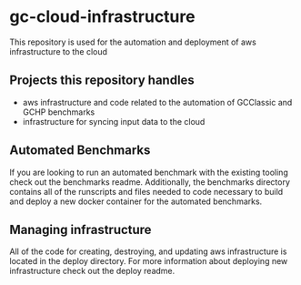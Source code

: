 # gc-cloud-infrastructure
This repository is used for the automation and deployment of aws infrastructure to the cloud
## Projects this repository handles
- aws infrastructure and code related to the automation of GCClassic and GCHP benchmarks
- infrastructure for syncing input data to the cloud
## Automated Benchmarks
If you are looking to run an automated benchmark with the existing tooling check out the benchmarks readme. Additionally, the benchmarks directory contains all of the runscripts and files needed to code necessary to build and deploy a new docker container for the automated benchmarks.
## Managing infrastructure
All of the code for creating, destroying, and updating aws infrastructure is located in the deploy directory. For more information about deploying new infrastructure check out the deploy readme.


